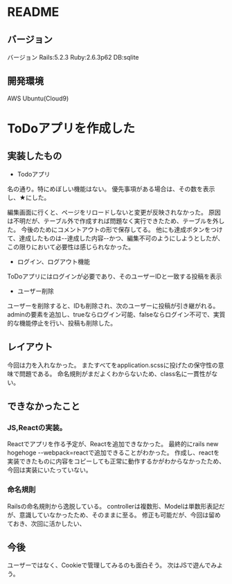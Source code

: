 # README
## バージョン
バージョン
Rails:5.2.3
Ruby:2.6.3p62 
DB:sqlite

## 開発環境
AWS Ubuntu(Cloud9)

# ToDoアプリを作成した
## 実装したもの
- Todoアプリ

名の通り。特にめぼしい機能はない。
優先事項がある場合は、その数を表示し、★にした。

編集画面に行くと、ページをリロードしないと変更が反映されなかった。
原因は不明だが、テーブル外で作成すれば問題なく実行できたため、テーブルを外した。
今後のためにコメントアウトの形で保存してる。
他にも達成ボタンをつけて、達成したものは--達成した内容--かつ、編集不可のようにしようとしたが、この限りにおいて必要性は感じられなかった。

- ログイン、ログアウト機能

ToDoアプリにはログインが必要であり、そのユーザーIDと一致する投稿を表示

- ユーザー削除

ユーザーを削除すると、IDも削除され、次のユーザーに投稿が引き継がれる。
adminの要素を追加し、trueならログイン可能、falseならログイン不可で、実質的な機能停止を行い、投稿も削除した。

## レイアウト
今回は力を入れなかった。
またすべてをapplication.scssに投げたの保守性の意味で問題である。
命名規則がまだよくわからないため、class名に一貫性がない。

## できなかったこと
### JS,Reactの実装。
Reactでアプリを作る予定が、Reactを追加できなかった。
最終的にrails new hogehoge --webpack=reactで追加できることがわかった。
作成し、reactを実装できたものに内容をコピーしても正常に動作するかがわからなかったため、今回は実装にいたっていない。

### 命名規則
Railsの命名規則から逸脱している。
controllerは複数形、Modelは単数形表記だが、意識していなかったため、そのままに至る。
修正も可能だが、今回は留めておき、次回に活かしたい、

## 今後
ユーザーではなく、Cookieで管理してみるのも面白そう。
次はJSで遊んでみよう。